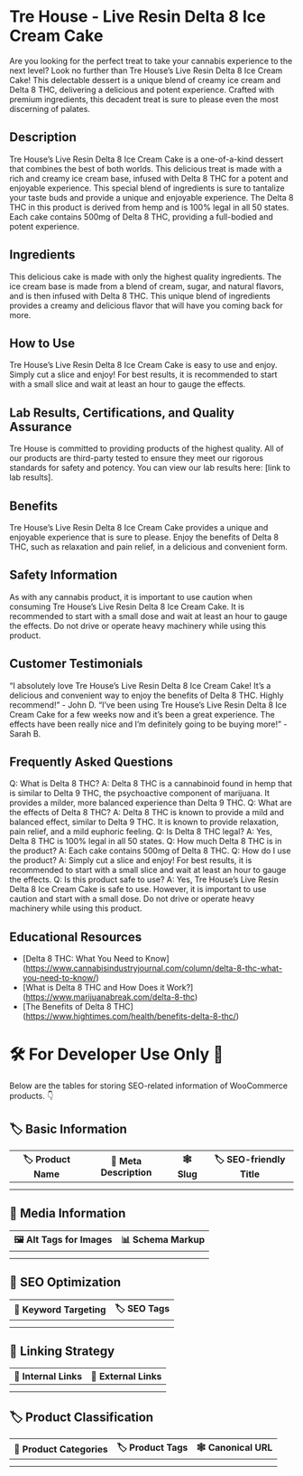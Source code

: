 # Tre House - Live Resin Delta 8 Ice Cream Cake 
Are you looking for the perfect treat to take your cannabis experience to the next level? Look no further than Tre House’s Live Resin Delta 8 Ice Cream Cake! This delectable dessert is a unique blend of creamy ice cream and Delta 8 THC, delivering a delicious and potent experience. Crafted with premium ingredients, this decadent treat is sure to please even the most discerning of palates.
## Description
Tre House’s Live Resin Delta 8 Ice Cream Cake is a one-of-a-kind dessert that combines the best of both worlds. This delicious treat is made with a rich and creamy ice cream base, infused with Delta 8 THC for a potent and enjoyable experience. This special blend of ingredients is sure to tantalize your taste buds and provide a unique and enjoyable experience. The Delta 8 THC in this product is derived from hemp and is 100% legal in all 50 states. Each cake contains 500mg of Delta 8 THC, providing a full-bodied and potent experience.
## Ingredients
This delicious cake is made with only the highest quality ingredients. The ice cream base is made from a blend of cream, sugar, and natural flavors, and is then infused with Delta 8 THC. This unique blend of ingredients provides a creamy and delicious flavor that will have you coming back for more.
## How to Use
Tre House’s Live Resin Delta 8 Ice Cream Cake is easy to use and enjoy. Simply cut a slice and enjoy! For best results, it is recommended to start with a small slice and wait at least an hour to gauge the effects.
## Lab Results, Certifications, and Quality Assurance
Tre House is committed to providing products of the highest quality. All of our products are third-party tested to ensure they meet our rigorous standards for safety and potency. You can view our lab results here: [link to lab results].
## Benefits
Tre House’s Live Resin Delta 8 Ice Cream Cake provides a unique and enjoyable experience that is sure to please. Enjoy the benefits of Delta 8 THC, such as relaxation and pain relief, in a delicious and convenient form.
## Safety Information
As with any cannabis product, it is important to use caution when consuming Tre House’s Live Resin Delta 8 Ice Cream Cake. It is recommended to start with a small dose and wait at least an hour to gauge the effects. Do not drive or operate heavy machinery while using this product.
## Customer Testimonials
“I absolutely love Tre House’s Live Resin Delta 8 Ice Cream Cake! It’s a delicious and convenient way to enjoy the benefits of Delta 8 THC. Highly recommend!” - John D. 
“I’ve been using Tre House’s Live Resin Delta 8 Ice Cream Cake for a few weeks now and it’s been a great experience. The effects have been really nice and I’m definitely going to be buying more!” - Sarah B. 
## Frequently Asked Questions
Q: What is Delta 8 THC?
A: Delta 8 THC is a cannabinoid found in hemp that is similar to Delta 9 THC, the psychoactive component of marijuana. It provides a milder, more balanced experience than Delta 9 THC. 
Q: What are the effects of Delta 8 THC?
A: Delta 8 THC is known to provide a mild and balanced effect, similar to Delta 9 THC. It is known to provide relaxation, pain relief, and a mild euphoric feeling.
Q: Is Delta 8 THC legal? 
A: Yes, Delta 8 THC is 100% legal in all 50 states.
Q: How much Delta 8 THC is in the product?
A: Each cake contains 500mg of Delta 8 THC.
Q: How do I use the product?
A: Simply cut a slice and enjoy! For best results, it is recommended to start with a small slice and wait at least an hour to gauge the effects. 
Q: Is this product safe to use?
A: Yes, Tre House’s Live Resin Delta 8 Ice Cream Cake is safe to use. However, it is important to use caution and start with a small dose. Do not drive or operate heavy machinery while using this product.
## Educational Resources
- [Delta 8 THC: What You Need to Know] (https://www.cannabisindustryjournal.com/column/delta-8-thc-what-you-need-to-know/)
- [What is Delta 8 THC and How Does it Work?] (https://www.marijuanabreak.com/delta-8-thc)
- [The Benefits of Delta 8 THC] (https://www.hightimes.com/health/benefits-delta-8-thc/)
# 🛠️ For Developer Use Only 🔐

Below are the tables for storing SEO-related information of WooCommerce products. 👇

## 🏷️ Basic Information 

| 🏷️ Product Name | 📝 Meta Description | 🕸️ Slug | 🏷️ SEO-friendly Title |
| -------------- | ------------------ | ------ | ---------------------- |
|                |                    |        |                        |
|                |                    |        |                        |

## 📸 Media Information

| 🖼️ Alt Tags for Images | 📊 Schema Markup |
| --------------------- | --------------- |
|                       |                 |
|                       |                 |

## 🔎 SEO Optimization

| 🎯 Keyword Targeting | 🏷️ SEO Tags |
| ------------------- | ---------- |
|                     |            |
|                     |            |

## 🔗 Linking Strategy 

| 🔗 Internal Links | 🔗 External Links |
| ---------------- | ---------------- |
|                  |                  |
|                  |                  |

## 🏷️ Product Classification 

| 📂 Product Categories | 🏷️ Product Tags | 🕸️ Canonical URL |
| ------------------ | ------------ | ------------- |
|                    |              |               |
|                    |              |               |
